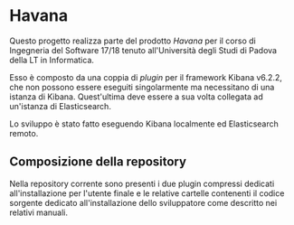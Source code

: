 # Havana
Questo progetto realizza parte del prodotto _Havana_ per il corso di Ingegneria del Software 17/18 tenuto all'Università degli Studi di Padova della LT in Informatica.

Esso è composto da una coppia di _plugin_ per il framework Kibana v6.2.2, che non possono essere eseguiti singolarmente ma necessitano di una istanza di Kibana. Quest'ultima deve essere a sua volta collegata ad un'istanza di Elasticsearch.

Lo sviluppo è stato fatto eseguendo Kibana localmente ed Elasticsearch remoto.

## Composizione della repository
Nella repository corrente sono presenti i due plugin compressi dedicati all'installazione per l'utente finale e le relative cartelle contenenti il codice sorgente dedicato all'installazione dello sviluppatore come descritto nei relativi manuali.